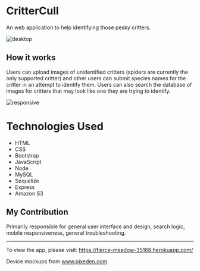# CritterCull

An web application to help identifying those pesky critters.

![desktop](view/assets/images/desktop.jpg)

## How it works

Users can upload images of unidentified critters (spiders are currently the only supported critter) and other users can submit species names for the critter in an attempt to identify them. Users can also search the database of images for critters that may look like one they are trying to identify. 

![responsive](view/assets/images/responsive.jpg)

# Technologies Used
* HTML
* CSS
* Bootstrap
* JavaScript
* Node
* MySQL
* Sequelize
* Express
* Amazon S3

## My Contribution

Primarily responsible for general user interface and design, search logic, mobile responsiveness, general troubleshooting.

---

To view the app, please visit: https://fierce-meadow-35168.herokuapp.com/

Device mockups from www.pixeden.com
